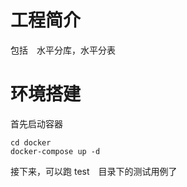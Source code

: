 # 工程简介

包括　水平分库，水平分表


# 环境搭建

首先启动容器
```
cd docker
docker-compose up -d
```

接下来，可以跑 test　目录下的测试用例了